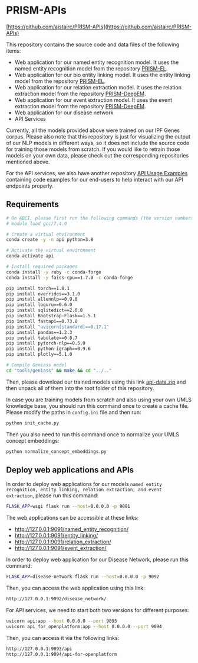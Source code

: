 # PRISM-APIs

[https://github.com/aistairc/PRISM-APIs](https://github.com/aistairc/PRISM-APIs)

This repository contains the source code and data files of the following items:

- Web application for our named entity recognition model. It uses the named entity recognition model from the repository [PRISM-EL](https://github.com/aistairc/PRISM-EL).
- Web application for our bio entity linking model. It uses the entity linking model from the repository [PRISM-EL](https://github.com/aistairc/PRISM-EL).
- Web application for our relation extraction model. It uses the relation extraction model from the repository [PRISM-DeepEM](https://github.com/aistairc/PRISM-DeepEM).
- Web application for our event extraction model. It uses the event extraction model from the repository [PRISM-DeepEM](https://github.com/aistairc/PRISM-DeepEM).
- Web application for our disease network
- API Services

Currently, all the models provided above were trained on our IPF Genes corpus. Please also note that this repository is just for visualizing the output of our NLP models in different ways, so it does not include the source code for training those models from scratch. If you would like to retrain those models on your own data, please check out the corresponding repositories mentioned above.

For the API services, we also have another repository [API Usage Examples](https://github.com/aistairc/kirt-api-docs) containing code examples for our end-users to help interact with our API endpoints properly.

## Requirements

```bash
# On ABCI, please first run the following commands (the version numbers must be the same):
# module load gcc/7.4.0

# Create a virtual environment
conda create -y -n api python=3.8

# Activate the virtual environment
conda activate api

# Install required packages
conda install -y ruby -c conda-forge
conda install -y faiss-cpu==1.7.0 -c conda-forge

pip install torch==1.8.1
pip install overrides==3.1.0
pip install allennlp==0.9.0
pip install loguru==0.6.0
pip install sqlitedict==2.0.0
pip install Bootstrap-Flask==1.5.1
pip install fastapi==0.73.0
pip install "uvicorn[standard]==0.17.1"
pip install pandas==1.2.3
pip install tabulate==0.8.7
pip install pytorch-nlp==0.5.0
pip install python-igraph==0.9.6
pip install plotly==5.1.0

# Compile Geniass model
cd "tools/geniass" && make && cd "../.."
```

Then, please download our trained models using this link [api-data.zip](https://onedrive.live.com/download?cid=8431183F2463E6CB&resid=8431183F2463E6CB%21305&authkey=AN2A1bOjp1Rifjc) and then unpack all of them into the root folder of this repository.

In case you are training models from scratch and also using your own UMLS knowledge base, you should run this command once to create a cache file. Please modify the paths in `config.ini` file and then run:

```bash
python init_cache.py
```

Then you also need to run this command once to normalize your UMLS concept embeddings:

```bash
python normalize_concept_embeddings.py
```

## Deploy web applications and APIs

In order to deploy web applications for our models `named entity recognition, entity linking, relation extraction, and event extraction`, please run this command:

```bash
FLASK_APP=wsgi flask run --host=0.0.0.0 -p 9091
```

The web applications can be accessible at these links:

- http://127.0.0.1:9091/named_entity_recognition/
- http://127.0.0.1:9091/entity_linking/
- http://127.0.0.1:9091/relation_extraction/
- http://127.0.0.1:9091/event_extraction/

In order to deploy web application for our Disease Network, please run this command:

```bash
FLASK_APP=disease-network flask run --host=0.0.0.0 -p 9092
```

Then, you can access the web application using this link:

```bash
http://127.0.0.1:9092/disease_network/
```

For API services, we need to start both two versions for different purposes:

```bash
uvicorn api:app --host 0.0.0.0 --port 9093
uvicorn api_for_openplatform:app --host 0.0.0.0 --port 9094
```

Then, you can access it via the following links:

```bash
http://127.0.0.1:9093/api
http://127.0.0.1:9094/api-for-openplatform
```
